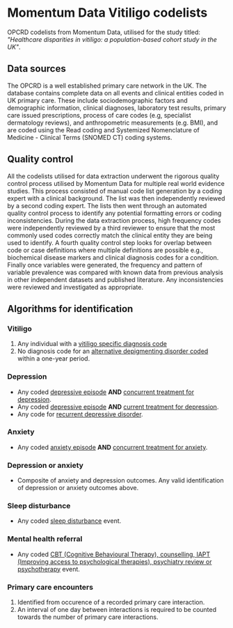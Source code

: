 # Momentum Data Vitiligo codelists
OPCRD codelists from Momentum Data, utilised for the study titled: *"Healthcare disparities in vitiligo: a population-based cohort study in the UK"*. 

## Data sources
The OPCRD is a well established primary care network in the UK. The database contains complete data on all events and clinical entities coded in UK primary care. These include sociodemographic factors and demographic information, clinical diagnoses, laboratory test results, primary care issued prescriptions, process of care codes (e.g, specialist dermatology reviews), and anthropometric measurements (e.g. BMI), and are coded using the Read coding and Systemized Nomenclature of Medicine - Clinical Terms (SNOMED CT) coding systems.

## Quality control
All the codelists utilised for data extraction underwent the rigorous quality control process utilised by Momentum Data for multiple real world evidence studies. This process consisted of manual code list generation by a coding expert with a clinical background. The list was then independently reviewed by a second coding expert. The lists then went through an automated quality control process to identify any potential formatting errors or coding inconsistencies. During the data extraction process, high frequency codes were independently reviewed by a third reviewer to ensure that the most commonly used codes correctly match the clinical entity they are being used to identify. A fourth quality control step looks for overlap between code or case definitions where multiple definitions are possible e.g., biochemical disease markers and clinical diagnosis codes for a condition. Finally once variables were generated, the frequency and pattern of variable prevalence was compared with known data from previous analysis in other independent datasets and published literature. Any inconsistencies were reviewed and investigated as appropriate. 

## Algorithms for identification

### Vitiligo
1. Any individual with a [vitiligo specific diagnosis code](https://github.com/MomentumData/Vitiligo-Codelists/blob/main/momentum_codelists_vitiligo)
2. No diagnosis code for an [alternative depigmenting disorder coded](https://github.com/MomentumData/Vitiligo-Codelists/blob/main/momentum_codelists_vitiligo_exclusion) within a one-year period.

### Depression
 - Any coded [depressive episode](https://github.com/MomentumData/Vitiligo-Codelists/blob/main/momentum_codelists_depression.txt) **AND** [concurrent treatment for depression](https://github.com/MomentumData/Vitiligo-Codelists/blob/main/momentum%20_codelists_depression_treatment.txt).
 - Any coded [depressive episode](https://github.com/MomentumData/Vitiligo-Codelists/blob/main/momentum_codelists_depression.txt) **AND** [current treatment for depression](https://github.com/MomentumData/Vitiligo-Codelists/blob/main/momentum%20_codelists_depression_treatment.txt).
 - Any code for [recurrent depressive disorder](https://github.com/MomentumData/Vitiligo-Codelists/blob/main/momentum_codelists_depression.txt).

### Anxiety
 - Any coded [anxiety episode](https://github.com/MomentumData/Vitiligo-Codelists/blob/main/momentum_codelists_anxiety.txt) **AND** [concurrent treatment for anxiety](https://github.com/MomentumData/Vitiligo-Codelists/blob/main/momentum_codelists_anxiety_treatment.txt).

### Depression or anxiety
 - Composite of anxiety and depression outcomes. Any valid identification of depression or anxiety outcomes above.

### Sleep disturbance
 - Any coded [sleep disturbance](https://github.com/MomentumData/Vitiligo-Codelists/blob/main/momentum_codelists_sleep_disturbance.txt) event.

### Mental health referral
 - Any coded [CBT (Cognitive Behavioural Therapy), counselling, IAPT (Improving access to psychological therapies), psychiatry review or psychotherapy](https://github.com/MomentumData/Vitiligo-Codelists/blob/main/momentum_codelists_mental_health_referrals.txt) event.

### Primary care encounters
 1. Identified from occurence of a recorded primary care interaction.
 2. An interval of one day between interactions is required to be counted towards the number of primary care interactions.
